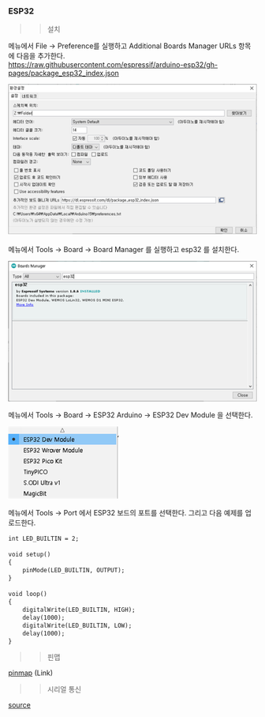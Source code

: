 ### ESP32   

>> 설치   

메뉴에서 File → Preference를 실행하고 Additional Boards Manager URLs 항목에 다음을 추가한다.   
https://raw.githubusercontent.com/espressif/arduino-esp32/gh-pages/package_esp32_index.json   

![arduino json](../images/01_json.png)

메뉴에서 Tools → Board → Board Manager 를 실행하고 esp32 를 설치한다.   

![board manager](../images/02_boardmanager.png)    

메뉴에서 Tools → Board → ESP32 Arduino → ESP32 Dev Module 을 선택한다.   

![board](../images/03_board.png)   

메뉴에서 Tools → Port 에서 ESP32 보드의 포트를 선택한다. 그리고 다음 예제를 업로드한다.   

```   
int LED_BUILTIN = 2;

void setup()
{
	pinMode(LED_BUILTIN, OUTPUT);
}

void loop()
{
	digitalWrite(LED_BUILTIN, HIGH);
	delay(1000);
	digitalWrite(LED_BUILTIN, LOW);
	delay(1000);
}
```   

>> 핀맵   

[pinmap](https://i0.wp.com/randomnerdtutorials.com/wp-content/uploads/2018/08/ESP32-DOIT-DEVKIT-V1-Board-Pinout-36-GPIOs-updated.jpg?w=750&quality=100&strip=all&ssl=1) (Link)  

>> 시리얼 통신   

[source](../src/02_SERIAL/SERIAL.ino)